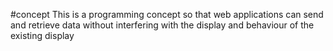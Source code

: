 #concept 
This is a programming concept so that web applications can send and retrieve data without interfering  with the display and behaviour of the existing display
